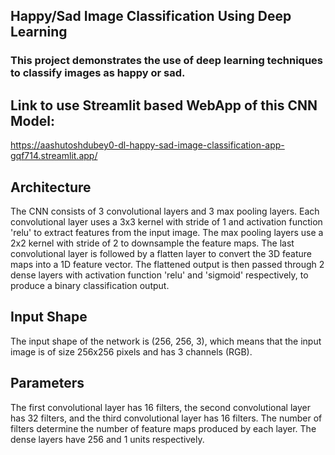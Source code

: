 ## Happy/Sad Image Classification Using Deep Learning

### This project demonstrates the use of deep learning techniques to classify images as happy or sad.

## Link to use Streamlit based WebApp of this CNN Model:
https://aashutoshdubey0-dl-happy-sad-image-classification-app-gqf714.streamlit.app/

## Architecture
The CNN consists of 3 convolutional layers and 3 max pooling layers. Each convolutional layer uses a 3x3 kernel with stride of 1 and activation function 'relu' to extract features from the input image. The max pooling layers use a 2x2 kernel with stride of 2 to downsample the feature maps. The last convolutional layer is followed by a flatten layer to convert the 3D feature maps into a 1D feature vector. The flattened output is then passed through 2 dense layers with activation function 'relu' and 'sigmoid' respectively, to produce a binary classification output.

## Input Shape
The input shape of the network is (256, 256, 3), which means that the input image is of size 256x256 pixels and has 3 channels (RGB).

## Parameters
The first convolutional layer has 16 filters, the second convolutional layer has 32 filters, and the third convolutional layer has 16 filters. The number of filters determine the number of feature maps produced by each layer. The dense layers have 256 and 1 units respectively.



<!--
## Welcome to my CodeCrush where I showcase my talents as a HackHound and a RepoRanger. 🔥
I am currently in my pre-final year at Thapar Institute of Engineering and Technology pursuing a BE in Computer Engineering. I have developed a keen interest in Data Science. Especially in fields of NLP, Time Series, Prediction Models and Computer Vision. I am well versed in C++, C and Python. I am still building my portfolio and hope to add tons of projects soon. Thank you for visiting my GITHUB! 😄✨
<!--
**aashutoshdubey0/aashutoshdubey0** is a ✨ _special_ ✨ repository because its `README.md` (this file) appears on your GitHub profile.

Here are some ideas to get you started:





- 🔭 I’m currently working on NLP, Computer Vision and Prediction Models.
- 🌱 I’m currently learning Data Structures and Algorithms (using C++), NLP, Computer Vision and Deep Learning.
- 👯 I’m looking to collaborate in Kaggle Competitions and Computer Vision.
- 💬 Ask me about Data Structures and Algorithms, Data Science and Philosophy.
- 📫 How to find me: 
  - :pencil2: [CodeStudio](https://www.codingninjas.com/codestudio/profile/c7bd0768-9894-44dc-a682-8cfb91d9091d)
  - :office: [LinkedIn](https://www.linkedin.com/in/aashutosh-dubey/)
  - 🤖 [Kaggle](https://www.kaggle.com/aashutoshdubey)
  - 📧 Email: adubey3_be20@thapar.edu
- ⚡ Fun fact: I am a huge bibliophile and history nerd. 📖 I have a passion for debating and quizzing. 🎤 And along with coding, I also love Liverpol Football Club. ⚽ In case you're reading this, I'd just like to take a moment, and let you know, You'll Never Walk Alone. 👣 ❤️
-->
